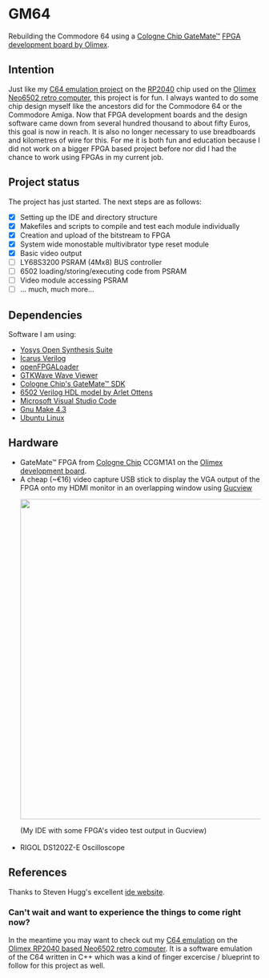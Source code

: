 # GM64
Rebuilding the Commodore 64 using a [Cologne Chip GateMate&trade;](https://www.colognechip.com) [FPGA development board by Olimex](https://www.olimex.com/Products/FPGA/GateMate/GateMateA1-EVB/open-source-hardware). 

## Intention
Just like my [C64 emulation project](https://github.com/B3rndK/C64Neo6502) on the [RP2040](https://www.raspberrypi.com/documentation/microcontrollers/rp2040.html) chip used on the [Olimex Neo6502 retro computer](https://www.olimex.com/Products/Retro-Computers/Neo6502/open-source-hardware), this project is for fun. I always wanted to do some chip design myself like the ancestors did for the Commodore 64 or the Commodore Amiga.
Now that FPGA development boards and the design software came down from several hundred thousand to about fifty Euros, this goal is now in reach. It is also no longer necessary to use breadboards and kilometres of wire for this. For me it is both fun and education because I did not work on a bigger FPGA based project before nor did I had the chance to work using FPGAs in my current job.

## Project status 
The project has just started. The next steps are as follows:

- [x] Setting up the IDE and directory structure
- [x] Makefiles and scripts to compile and test each module individually
- [x] Creation and upload of the bitstream to FPGA
- [x] System wide monostable multivibrator type reset module
- [x] Basic video output
- [ ] LY68S3200 PSRAM (4Mx8) BUS controller
- [ ] 6502 loading/storing/executing code from PSRAM
- [ ] Video module accessing PSRAM
- [ ] ... much, much more...
  
## Dependencies
Software I am using:

* [Yosys Open Synthesis Suite](https://yosyshq.net/yosys)
* [Icarus Verilog](https://steveicarus.github.io/iverilog)
* [openFPGALoader](https://github.com/trabucayre/openFPGALoader)
* [GTKWave Wave Viewer](https://gtkwave.sourceforge.net)
* [Cologne Chip's GateMate&trade; SDK](https://www.colognechip.com/programmable-logic/gatemate/) 
* [6502 Verilog HDL model by Arlet Ottens](https://github.com/Arlet/verilog-6502)
* [Microsoft Visual Studio Code](https://code.visualstudio.com)
* [Gnu Make 4.3](http://gnu.org)
* [Ubuntu Linux](https://ubuntu.com)
    
## Hardware
* GateMate&trade; FPGA from [Cologne Chip](https://www.colognechip.com/programmable-logic/gatemate/) CCGM1A1 on the [Olimex development board](https://www.olimex.com/Products/FPGA/GateMate/GateMateA1-EVB/open-source-hardware).
* A cheap (~€16) video capture USB stick to display the VGA output of the FPGA onto my HDMI monitor in an overlapping window using [Gucview](https://guvcview.sourceforge.net/)
  <p><img src="https://github.com/B3rndK/GM64/assets/47975140/178d5aa9-a7b8-496d-859b-2568bc66423e" width="640"></p>(My IDE with some FPGA's video test output in Gucview)<br><br>
* RIGOL DS1202Z-E Oscilloscope
  
## References
Thanks to Steven Hugg's excellent [ide website](https://8bitworkshop.com/).

### Can't wait and want to experience the things to come right now?
In the meantime you may want to check out my [C64 emulation](https://github.com/B3rndK/C64Neo6502) on the [Olimex RP2040 based Neo6502 retro computer](https://www.olimex.com/Products/Retro-Computers/Neo6502/open-source-hardware). It is a software emulation of the C64 written in C++ which was a kind of finger excercise / blueprint to follow for this project as well.
